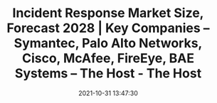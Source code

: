 ---
"title": "Incident Response Market Size, Forecast 2028 | Key Companies – Symantec, Palo Alto Networks, Cisco, McAfee, FireEye, BAE Systems – The Host - The Host"
"date": "2021-10-31 13:47:30"
"feed_name": "GOOGLENEWSCONSTRUCTION"
"feed_website": "https://news.google.com/search?q=construction%2Bincident&hl=en-US&gl=US&ceid=US:en"
"feed_rss": "https://news.google.com/rss/search?q=construction%2Bincident&hl=en-US&gl=US&ceid=US:en"
"link": "https://thehostonline.co.uk/business/310844/incident-response-market-size-forecast-2028/"
"source": "{'href': 'https://thehostonline.co.uk', 'title': 'The Host'}"
"file": "_posts/2021-1-1-77c2d56436a304446d087d9a996f0c08f19f6b14.md"
"accident": "1"
"drilling": "0"
"dead": "0"
"injured": "0"
"arrested": "0"
"place": "unknown place"
"where": "unknown site"
"causes": "unknown"
"place_uri": "unknown place"
---